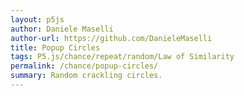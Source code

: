```yaml
---
layout: p5js
author: Daniele Maselli
author-url: https://github.com/DanieleMaselli 
title: Popup Circles 
tags: P5.js/chance/repeat/random/Law of Similarity
permalink: /chance/popup-circles/
summary: Random crackling circles. 
---
```

